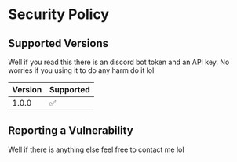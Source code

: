 # Security Policy

## Supported Versions

Well if you read this there is an discord bot token and an API key. No worries if you using it to do any harm do it lol

| Version | Supported          |
| ------- | ------------------ |
| 1.0.0   | :white_check_mark: |

## Reporting a Vulnerability

Well if there is anything else feel free to contact me lol
